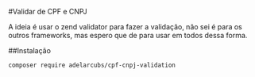 #Validar de CPF e CNPJ

A ideia é usar o zend validator para fazer a validação, não sei é para os outros frameworks, mas espero que de para usar em todos dessa forma.

##Instalação

```
composer require adelarcubs/cpf-cnpj-validation
```